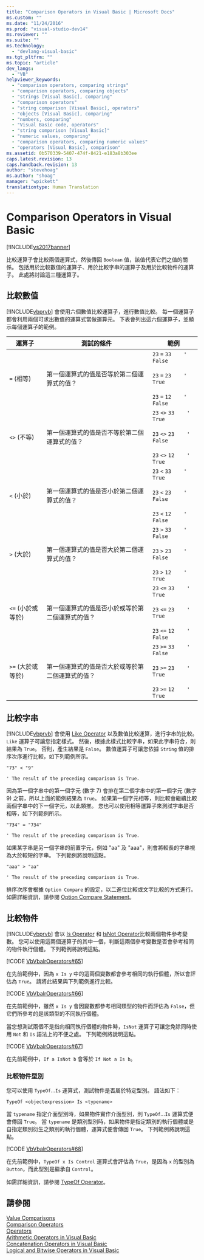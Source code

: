 ```yaml
---
title: "Comparison Operators in Visual Basic | Microsoft Docs"
ms.custom: ""
ms.date: "11/24/2016"
ms.prod: "visual-studio-dev14"
ms.reviewer: ""
ms.suite: ""
ms.technology: 
  - "devlang-visual-basic"
ms.tgt_pltfrm: ""
ms.topic: "article"
dev_langs: 
  - "VB"
helpviewer_keywords: 
  - "comparison operators, comparing strings"
  - "comparison operators, comparing objects"
  - "strings [Visual Basic], comparing"
  - "comparison operators"
  - "string comparison [Visual Basic], operators"
  - "objects [Visual Basic], comparing"
  - "numbers, comparing"
  - "Visual Basic code, operators"
  - "string comparison [Visual Basic]"
  - "numeric values, comparing"
  - "comparison operators, comparing numeric values"
  - "operators [Visual Basic], comparison"
ms.assetid: 0b570339-5407-474f-8421-e183a8b303ee
caps.latest.revision: 13
caps.handback.revision: 13
author: "stevehoag"
ms.author: "shoag"
manager: "wpickett"
translationtype: Human Translation
---
```

# Comparison Operators in Visual Basic
[!INCLUDE[vs2017banner](../../../../csharp/includes/vs2017banner.md)]

比較運算子會比較兩個運算式，然後傳回 `Boolean` 值，該值代表它們之值的關係。  包括用於比較數值的運算子、用於比較字串的運算子及用於比較物件的運算子。  此處將討論這三種運算子。  
  
## 比較數值  
 [!INCLUDE[vbprvb](../../../../csharp/programming-guide/concepts/linq/includes/vbprvb_md.md)] 會使用六個數值比較運算子，進行數值比較。  每一個運算子都會利用兩個可求出數值的運算式當做運算元。  下表會列出這六個運算子，並顯示每個運算子的範例。  
  
|運算子|測試的條件|範例|  
|---------|-----------|--------|  
|`=` \(相等\)|第一個運算式的值是否等於第二個運算式的值？|`23`   `=`   `33    ' False`<br /><br /> `23`   `=`   `23    ' True`<br /><br /> `23`   `=`   `12    ' False`|  
|`<>` \(不等\)|第一個運算式的值是否不等於第二個運算式的值？|`23`   `<>`   `33    ' True`<br /><br /> `23`   `<>`   `23    ' False`<br /><br /> `23`   `<>`   `12    ' True`|  
|`<` \(小於\)|第一個運算式的值是否小於第二個運算式的值？|`23`   `<`   `33    ' True`<br /><br /> `23`   `<`   `23    ' False`<br /><br /> `23`   `<`   `12    ' False`|  
|`>` \(大於\)|第一個運算式的值是否大於第二個運算式的值？|`23`   `>`   `33    ' False`<br /><br /> `23`   `>`   `23    ' False`<br /><br /> `23`   `>`   `12    ' True`|  
|`<=` \(小於或等於\)|第一個運算式的值是否小於或等於第二個運算式的值？|`23`   `<=`   `33    ' True`<br /><br /> `23`   `<=`   `23    ' True`<br /><br /> `23`   `<=`   `12    ' False`|  
|`>=` \(大於或等於\)|第一個運算式的值是否大於或等於第二個運算式的值？|`23`   `>=`   `33    ' False`<br /><br /> `23`   `>=`   `23    ' True`<br /><br /> `23`   `>=`   `12    ' True`|  
  
## 比較字串  
 [!INCLUDE[vbprvb](../../../../csharp/programming-guide/concepts/linq/includes/vbprvb_md.md)] 會使用 [Like Operator](../../../../visual-basic/language-reference/operators/like-operator.md) 以及數值比較運算，進行字串的比較。  `Like` 運算子可讓您指定樣式。  然後，根據此樣式比較字串，如果此字串符合，則結果為 `True`。  否則，產生結果是 `False`。  數值運算子可讓您依據 `String` 值的排序次序進行比較，如下列範例所示。  
  
 `"73" < "9"`  
  
 `' The result of the preceding comparison is True.`  
  
 因為第一個字串中的第一個字元 \(數字 7\) 會排在第二個字串中的第一個字元 \(數字 9\) 之前，所以上面的範例結果為 `True`。  如果第一個字元相等，則比較會繼續比較兩個字串中的下一個字元，以此類推。  您也可以使用相等運算子來測試字串是否相等，如下列範例所示。  
  
 `"734" = "734"`  
  
 `' The result of the preceding comparison is True.`  
  
 如果某字串是另一個字串的前置字元，例如 "aa" 及 "aaa"，則會將較長的字串視為大於較短的字串。  下列範例將說明這點。  
  
 `"aaa" > "aa"`  
  
 `' The result of the preceding comparison is True.`  
  
 排序次序會根據 `Option Compare` 的設定，以二進位比較或文字比較的方式進行。  如需詳細資訊，請參閱 [Option Compare Statement](../../../../visual-basic/language-reference/statements/option-compare-statement.md)。  
  
## 比較物件  
 [!INCLUDE[vbprvb](../../../../csharp/programming-guide/concepts/linq/includes/vbprvb_md.md)] 會以 [Is Operator](../../../../visual-basic/language-reference/operators/is-operator.md) 和 [IsNot Operator](../../../../visual-basic/language-reference/operators/isnot-operator.md)比較兩個物件參考變數。  您可以使用這兩個運算子的其中一個，判斷這兩個參考變數是否會參考相同的物件執行個體。  下列範例將說明這點。  
  
 [!CODE [VbVbalrOperators#65](../CodeSnippet/VS_Snippets_VBCSharp/VbVbalrOperators#65)]  
  
 在先前範例中，因為 `x Is y` 中的這兩個變數都會參考相同的執行個體，所以會評估為 `True`。  請將此結果與下列範例進行比較。  
  
 [!CODE [VbVbalrOperators#66](../CodeSnippet/VS_Snippets_VBCSharp/VbVbalrOperators#66)]  
  
 在先前範例中，雖然 `x Is y` 會因變數都參考相同類型的物件而評估為 `False`，但它們所參考的是該類型的不同執行個體。  
  
 當您想測試兩個不是指向相同執行個體的物件時，`IsNot` 運算子可讓您免除同時使用 `Not` 和 `Is` 語法上的不便之處。  下列範例將說明這點。  
  
 [!CODE [VbVbalrOperators#67](../CodeSnippet/VS_Snippets_VBCSharp/VbVbalrOperators#67)]  
  
 在先前範例中，`If a IsNot b` 會等於 `If Not a Is b`。  
  
### 比較物件型別  
 您可以使用 `TypeOf`...`Is` 運算式，測試物件是否屬於特定型別。  語法如下：  
  
 `TypeOf <objectexpression> Is <typename>`  
  
 當 `typename` 指定介面型別時，如果物件實作介面型別，則 `TypeOf`...`Is` 運算式便會傳回 `True`。  當 `typename` 是類別型別時，如果物件是指定類別的執行個體或是自指定類別衍生之類別的執行個體，運算式便會傳回 `True`。  下列範例將說明這點。  
  
 [!CODE [VbVbalrOperators#68](../CodeSnippet/VS_Snippets_VBCSharp/VbVbalrOperators#68)]  
  
 在先前範例中，`TypeOf x Is Control` 運算式會評估為 `True`，是因為 `x` 的型別為 `Button`，而此型別是繼承自 `Control`。  
  
 如需詳細資訊，請參閱 [TypeOf Operator](../../../../visual-basic/language-reference/operators/typeof-operator.md)。  
  
## 請參閱  
 [Value Comparisons](../../../../visual-basic/programming-guide/language-features/operators-and-expressions/value-comparisons.md)   
 [Comparison Operators](../../../../visual-basic/language-reference/operators/comparison-operators.md)   
 [Operators](../../../../visual-basic/language-reference/operators/index.md)   
 [Arithmetic Operators in Visual Basic](../../../../visual-basic/programming-guide/language-features/operators-and-expressions/arithmetic-operators.md)   
 [Concatenation Operators in Visual Basic](../../../../visual-basic/programming-guide/language-features/operators-and-expressions/concatenation-operators.md)   
 [Logical and Bitwise Operators in Visual Basic](../../../../visual-basic/programming-guide/language-features/operators-and-expressions/logical-and-bitwise-operators.md)